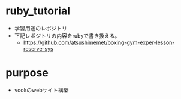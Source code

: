 # ruby_tutorial
- 学習用途のレポジトリ
- 下記レポジトリの内容をrubyで書き換える。
  - https://github.com/atsushimemet/boxing-gym-exper-lesson-reserve-sys

# purpose
- vookのwebサイト構築
